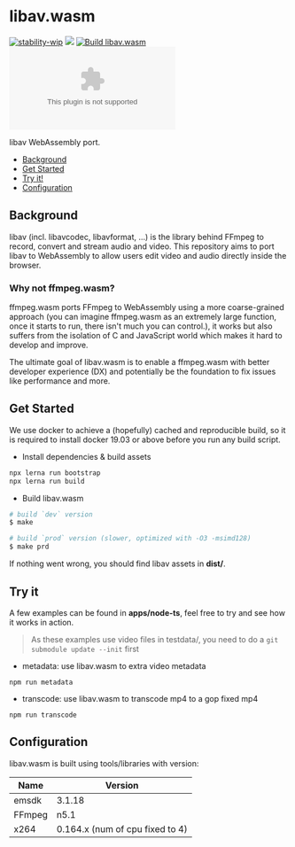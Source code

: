 # libav.wasm

[![stability-wip](https://img.shields.io/badge/stability-wip-lightgrey.svg)]()
[![](https://dcbadge.vercel.app/api/server/Y7k6NJ3bFc?style=flat)](https://discord.gg/Y7k6NJ3bFc)
[![Build libav.wasm](https://github.com/ffmpegwasm/libav.wasm/actions/workflows/build-libav-wasm.yml/badge.svg)](https://github.com/ffmpegwasm/libav.wasm/actions/workflows/build-libav-wasm.yml)
![GitHub commit activity](https://img.shields.io/github/commit-activity/m/ffmpegwasm/libav.wasm)

libav WebAssembly port.

- [Background](#background)
- [Get Started](#get-started)
- [Try it!](#try-it)
- [Configuration](#configuration)

## Background

libav (incl. libavcodec, libavformat, …) is the library behind FFmpeg to
record, convert and stream audio and video. This repository aims to port
libav to WebAssembly to allow users edit video and audio directly inside
 the browser.

### Why not ffmpeg.wasm?

ffmpeg.wasm ports FFmpeg to WebAssembly using a more coarse-grained approach
(you can imagine ffmpeg.wasm as an extremely large function, once it starts to
 run, there isn't much you can control.), it works but also suffers from the
isolation of C and JavaScript world which makes it hard to develop and improve.

The ultimate goal of libav.wasm is to enable a ffmpeg.wasm with better developer
 experience (DX) and potentially be the foundation to fix issues like performance
 and more.

## Get Started

We use docker to achieve a (hopefully) cached and reproducible build, so it is
required to install docker 19.03 or above before you run any build script.

- Install dependencies & build assets

```bash
npx lerna run bootstrap
npx lerna run build
```

- Build libav.wasm

```bash
# build `dev` version
$ make

# build `prod` version (slower, optimized with -O3 -msimd128)
$ make prd
```

If nothing went wrong, you should find libav assets in **dist/**.

## Try it

A few examples can be found in **apps/node-ts**, feel free to try and see how
it works in action.

> As these examples use video files in testdata/, you need to do a 
`git submodule update --init` first

- metadata: use libav.wasm to extra video metadata

```
npm run metadata
```

- transcode: use libav.wasm to transcode mp4 to a gop fixed mp4

```
npm run transcode
```

## Configuration

libav.wasm is built using tools/libraries with version:

| Name  | Version |
| ----- | ------- |
| emsdk | 3.1.18  |
| FFmpeg | n5.1  |
| x264 | 0.164.x (num of cpu fixed to 4) |
